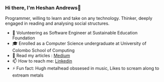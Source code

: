 ### Hi there, I'm Heshan Andrews👋

Programmer, willing to learn and take on any technology.
Thinker, deeply engaged in reading and analysing social structures.

- 🔭 Volunteering as Software Engineer at Sustainable Education Foundation
- 🎓 Enrolled as a Computer Science undergraduate at University of Colombo School of Computing 
- 📖 Read my articles : [Medium](https://medium.com/@heshanandrews99)
- 📫 How to reach me: [Linkedin](https://www.linkedin.com/in/heshan-andrews/)
- ⚡ Fun fact: Hugh metalhead obssesed in music, Likes to scream along to extream metals
